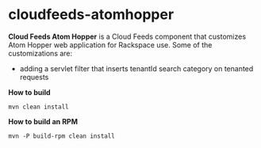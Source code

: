 cloudfeeds-atomhopper
=====================

**Cloud Feeds Atom Hopper**
is a Cloud Feeds component that customizes Atom Hopper web application for Rackspace use.
Some of the customizations are:

* adding a servlet filter that inserts tenantId search category on tenanted requests

**How to build**
```
mvn clean install
```

**How to build an RPM**
```
mvn -P build-rpm clean install
```
